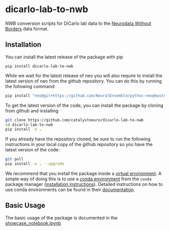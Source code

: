 # dicarlo-lab-to-nwb
NWB conversion scripts for DiCarlo lab data to the [Neurodata Without Borders](https://nwb-overview.readthedocs.io/) data format.


## Installation

You can install the latest release of the package with pip

```
pip install dicarlo-lab-to-nwb
```
While we wait for the latest release of neo you will also require to install the latest version of neo from the github repository. You can do this by running the following command:

```bash
pip install "neo@git+https://github.com/NeuralEnsemble/python-neo@master"
```

To get the latest version of the code, you can install the package by cloning from github and installing

```bash
git clone https://github.com/catalystneuro/dicarlo-lab-to-nwb
cd dicarlo-lab-to-nwb
pip install -e .
```

If you already have the repository cloned, be sure to run the following instructions in your local copy of the github repository so you have the latest version of the code:

```bash
git pull
pip install -e . --upgrade
```

We recommend that you install the package inside a [virtual environment](https://docs.python.org/3/tutorial/venv.html). A simple way of doing this is to use a [conda environment](https://docs.conda.io/projects/conda/en/latest/user-guide/concepts/environments.html) from the `conda` package manager ([installation instructions](https://docs.conda.io/en/latest/miniconda.html)). Detailed instructions on how to use conda environments can be found in their [documentation](https://docs.conda.io/projects/conda/en/latest/user-guide/tasks/manage-environments.html).



## Basic Usage
The basic usage of the package is documented in the [showcase_notebook.ipynb](https://github.com/catalystneuro/dicarlo-lab-to-nwb/blob/main/src/dicarlo_lab_to_nwb/conversion/showcase_notebook.ipynb)
